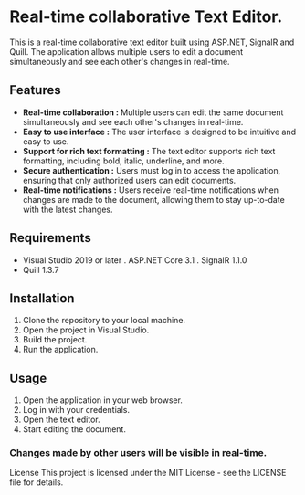 # Real-time collaborative Text Editor. 
This is a real-time collaborative text editor built using ASP.NET, SignalR and Quill. 
The application allows multiple users to edit a document simultaneously and see each other's changes in real-time.

## Features

- <b>Real-time collaboration :</b> Multiple users can edit the same document simultaneously and see each other's changes in real-time.
- <b>Easy to use interface :</b> The user interface is designed to be intuitive and easy to use.
- <b>Support for rich text formatting :</b> The text editor supports rich text formatting, including bold, italic, underline, and more.
- <b>Secure authentication :</b> Users must log in to access the application, ensuring that only authorized users can edit documents.
- <b>Real-time notifications :</b> Users receive real-time notifications when changes are made to the document, allowing them to stay up-to-date with the latest changes.

## Requirements

- Visual Studio 2019 or later
. ASP.NET Core 3.1
. SignalR 1.1.0
- Quill 1.3.7

## Installation

1. Clone the repository to your local machine.
2. Open the project in Visual Studio.
3. Build the project.
4. Run the application.

## Usage

1. Open the application in your web browser.
2. Log in with your credentials.
3. Open the text editor.
4. Start editing the document.

### Changes made by other users will be visible in real-time.

License
This project is licensed under the MIT License - see the LICENSE file for details.
